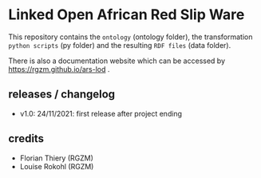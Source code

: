 # Linked Open African Red Slip Ware 
                       
This repository contains the `ontology` (ontology folder), the transformation `python scripts` (py folder) and the resulting `RDF files` (data folder).
                                                         
There is also a documentation website which can be accessed by <https://rgzm.github.io/ars-lod> .
              
## releases / changelog 

-   v1.0: 24/11/2021: first release after project ending

## credits

-   Florian Thiery (RGZM)
-   Louise Rokohl (RGZM)

